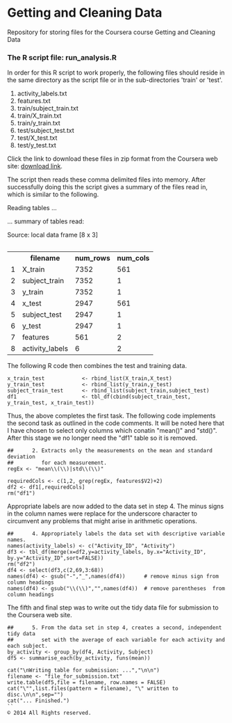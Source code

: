 # Getting and Cleaning Data
Repository for storing files for the Coursera course Getting and Cleaning Data
### The R script file: run_analysis.R
In order for this R script to work properly, the following files should reside in the same directory as the script file or in the sub-directories 'train' or 'test'.

1. activity_labels.txt
2. features.txt
3. train/subject_train.txt
4. train/X_train.txt
5. train/y_train.txt
6. test/subject_test.txt
7. test/X_test.txt
8. test/y_test.txt

Click the link  to download these files in zip format from the Coursera web site: [download link](https://d396qusza40orc.cloudfront.net/getdata%2Fprojectfiles%2FUCI%20HAR%20Dataset.zip ).

The script then reads these comma delimited files into memory. After successfully doing this the script gives a summary of the files read in, which is similar to the following.

Reading tables ... 

... summary of tables read: 

Source: local data frame [8 x 3]
<table align="right">
    <tr>
        <td></td>
		<th>filename</th>
		<th>num_rows</th>
		<th>num_cols</th>
    </tr>
	<tr>
       <td>1</td>
		<td>X_train</td>
		<td>7352</td>
		<td>561</td>
    </tr>
	<tr>
       <td>2</td>
		<td>subject_train</td>
		<td>7352</td>
		<td>1</td>
    </tr>
	<tr>
       <td>3</td>
		<td>y_train</td>
		<td>7352</td>
		<td>1</td>
    </tr>
	<tr>
       <td>4</td>
		<td>x_test</td>
		<td>2947</td>
		<td>561</td>
    </tr>
	<tr>
       <td>5</td>
		<td> subject_test</td>
		<td>2947</td>
		<td>1</td>
    </tr>
	<tr>
       <td>6</td>
		<td>y_test</td>
		<td>2947</td>
		<td>1</td>
    </tr>
	<tr>
       <td>7</td>
		<td>features</td>
		<td>561</td>
		<td>2</td>
    </tr>
	<tr>
       <td>8</td>
		<td>activity_labels</td>
		<td>6</td>
		<td>2</td>
    </tr>
</table>

The following R code then combines the test and training data.
```
x_train_test            <- rbind_list(X_train,X_test)
y_train_test            <- rbind_list(y_train,y_test)
subject_train_test      <- rbind_list(subject_train,subject_test)
df1                     <- tbl_df(cbind(subject_train_test, y_train_test, x_train_test))
```
Thus, the above completes the first task.  The following code implements the second task as outlined in the code comments. It will be noted here that I have chosen to select only columns which conatin "mean()" and "std()". After this stage we no longer
need the "df1" table so it is removed.
```
##      2. Extracts only the measurements on the mean and standard deviation 
##         for each measurement. 
regEx <- "mean\\(\\)|std\\(\\)"

requiredCols <- c(1,2, grep(regEx, features$V2)+2)
df2 <- df1[,requiredCols]
rm("df1")
```
Appropriate labels are now added to the data set in step 4. The minus signs in the column names were replace for the underscore character to circumvent any problems that might arise in arithmetic operations.
```
##      4. Appropriately labels the data set with descriptive variable names. 
names(activity_labels) <- c("Activity_ID", "Activity")
df3 <- tbl_df(merge(x=df2,y=activity_labels, by.x="Activity_ID", by.y="Activity_ID",sort=FALSE))
rm("df2")
df4 <- select(df3,c(2,69,3:68))
names(df4) <- gsub("-","_",names(df4))      # remove minus sign from column headings
names(df4) <- gsub("\\(\\)","",names(df4))  # remove parentheses  from column headings
```

The fifth and final step was to write out the tidy data file for submission to the Coursera web site.
```
##      5. From the data set in step 4, creates a second, independent tidy data 
##         set with the average of each variable for each activity and each subject.
by_activity <- group_by(df4, Activity, Subject)
df5 <- summarise_each(by_activity, funs(mean))

cat("\nWriting table for submission: ...","\n\n")
filename <- "file_for_submission.txt"
write.table(df5,file = filename, row.names = FALSE)
cat("\"",list.files(pattern = filename), "\" written to disc.\n\n",sep="")
cat("... Finished.")
``
© 2014 All Rights reserved.
